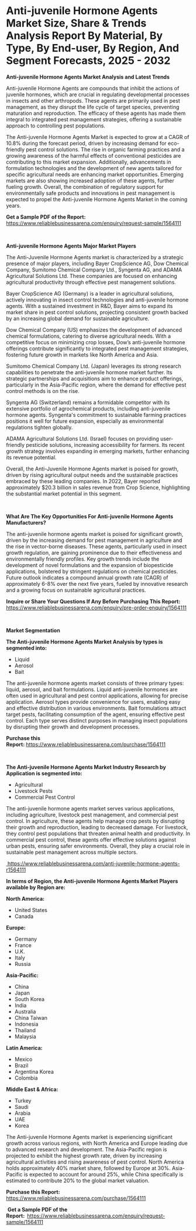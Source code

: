 <p><h1>Anti-juvenile Hormone Agents Market Size, Share & Trends Analysis Report By Material, By Type, By End-user, By Region, And Segment Forecasts, 2025 - 2032</h1></p><p><strong>Anti-juvenile Hormone Agents Market Analysis and Latest Trends</strong></p>
<p><p>Anti-juvenile Hormone Agents are compounds that inhibit the actions of juvenile hormones, which are crucial in regulating developmental processes in insects and other arthropods. These agents are primarily used in pest management, as they disrupt the life cycle of target species, preventing maturation and reproduction. The efficacy of these agents has made them integral to integrated pest management strategies, offering a sustainable approach to controlling pest populations.</p><p>The Anti-juvenile Hormone Agents Market is expected to grow at a CAGR of 10.8% during the forecast period, driven by increasing demand for eco-friendly pest control solutions. The rise in organic farming practices and a growing awareness of the harmful effects of conventional pesticides are contributing to this market expansion. Additionally, advancements in formulation technologies and the development of new agents tailored for specific agricultural needs are enhancing market opportunities. Emerging markets are also showing increased adoption of these agents, further fueling growth. Overall, the combination of regulatory support for environmentally safe products and innovations in pest management is expected to propel the Anti-juvenile Hormone Agents Market in the coming years.</p></p>
<p><strong>Get a Sample PDF of the Report:&nbsp;</strong> <a href="https://www.reliablebusinessarena.com/enquiry/request-sample/1564111?utm_campaign=1948&utm_medium=2&utm_source=Github&utm_content=ia&utm_term=19042025&utm_id=anti-juvenile-hormone-agents">https://www.reliablebusinessarena.com/enquiry/request-sample/1564111</a></p>
<p>&nbsp;</p>
<p><strong>Anti-juvenile Hormone Agents Major Market Players</strong></p>
<p><p>The Anti-Juvenile Hormone Agents market is characterized by a strategic presence of major players, including Bayer CropScience AG, Dow Chemical Company, Sumitomo Chemical Company Ltd., Syngenta AG, and ADAMA Agricultural Solutions Ltd. These companies are focused on enhancing agricultural productivity through effective pest management solutions.</p><p>Bayer CropScience AG (Germany) is a leader in agricultural solutions, actively innovating in insect control technologies and anti-juvenile hormone agents. With a sustained investment in R&D, Bayer aims to expand its market share in pest control solutions, projecting consistent growth backed by an increasing global demand for sustainable agriculture.</p><p>Dow Chemical Company (US) emphasizes the development of advanced chemical formulations, catering to diverse agricultural needs. With a competitive focus on minimizing crop losses, Dow’s anti-juvenile hormone offerings contribute significantly to integrated pest management strategies, fostering future growth in markets like North America and Asia.</p><p>Sumitomo Chemical Company Ltd. (Japan) leverages its strong research capabilities to penetrate the anti-juvenile hormone market further. Its strategic partnerships and acquisitions aim to enhance product offerings, particularly in the Asia-Pacific region, where the demand for effective pest control methods is on the rise.</p><p>Syngenta AG (Switzerland) remains a formidable competitor with its extensive portfolio of agrochemical products, including anti-juvenile hormone agents. Syngenta's commitment to sustainable farming practices positions it well for future expansion, especially as environmental regulations tighten globally.</p><p>ADAMA Agricultural Solutions Ltd. (Israel) focuses on providing user-friendly pesticide solutions, increasing accessibility for farmers. Its recent growth strategy involves expanding in emerging markets, further enhancing its revenue potential.</p><p>Overall, the Anti-Juvenile Hormone Agents market is poised for growth, driven by rising agricultural output needs and the sustainable practices embraced by these leading companies. In 2022, Bayer reported approximately $20.3 billion in sales revenue from Crop Science, highlighting the substantial market potential in this segment.</p></p>
<p>&nbsp;</p>
<p><strong>What Are The Key Opportunities For Anti-juvenile Hormone Agents Manufacturers?</strong></p>
<p><p>The anti-juvenile hormone agents market is poised for significant growth, driven by the increasing demand for pest management in agriculture and the rise in vector-borne diseases. These agents, particularly used in insect growth regulation, are gaining prominence due to their effectiveness and environmentally friendly profiles. Key growth trends include the development of novel formulations and the expansion of biopesticide applications, bolstered by stringent regulations on chemical pesticides. Future outlook indicates a compound annual growth rate (CAGR) of approximately 6-8% over the next five years, fueled by innovative research and a growing focus on sustainable agricultural practices.</p></p>
<p><strong>Inquire or Share Your Questions If Any Before Purchasing This Report:</strong> <a href="https://www.reliablebusinessarena.com/enquiry/pre-order-enquiry/1564111?utm_campaign=1948&utm_medium=2&utm_source=Github&utm_content=ia&utm_term=19042025&utm_id=anti-juvenile-hormone-agents">https://www.reliablebusinessarena.com/enquiry/pre-order-enquiry/1564111</a></p>
<p>&nbsp;</p>
<p><strong>Market Segmentation</strong></p>
<p><strong>The Anti-juvenile Hormone Agents Market Analysis by types is segmented into:</strong></p>
<p><ul><li>Liquid</li><li>Aerosol</li><li>Bait</li></ul></p>
<p><p>The anti-juvenile hormone agents market consists of three primary types: liquid, aerosol, and bait formulations. Liquid anti-juvenile hormones are often used in agricultural and pest control applications, allowing for precise application. Aerosol types provide convenience for users, enabling easy and effective distribution in various environments. Bait formulations attract target pests, facilitating consumption of the agent, ensuring effective pest control. Each type serves distinct purposes in managing insect populations by disrupting their growth and development processes.</p></p>
<p><strong>Purchase this Report:&nbsp;</strong><a href="https://www.reliablebusinessarena.com/purchase/1564111?utm_campaign=1948&utm_medium=2&utm_source=Github&utm_content=ia&utm_term=19042025&utm_id=anti-juvenile-hormone-agents">https://www.reliablebusinessarena.com/purchase/1564111</a></p>
<p>&nbsp;</p>
<p><strong>The Anti-juvenile Hormone Agents Market Industry Research by Application is segmented into:</strong></p>
<p><ul><li>Agricultural</li><li>Livestock Pests</li><li>Commercial Pest Control</li></ul></p>
<p><p>The anti-juvenile hormone agents market serves various applications, including agriculture, livestock pest management, and commercial pest control. In agriculture, these agents help manage crop pests by disrupting their growth and reproduction, leading to decreased damage. For livestock, they control pest populations that threaten animal health and productivity. In commercial pest control, these agents offer effective solutions against urban pests, ensuring safer environments. Overall, they play a crucial role in sustainable pest management across multiple sectors.</p></p>
<p><a href="https://www.reliablebusinessarena.com/anti-juvenile-hormone-agents-r1564111?utm_campaign=1948&utm_medium=2&utm_source=Github&utm_content=ia&utm_term=19042025&utm_id=anti-juvenile-hormone-agents">&nbsp;https://www.reliablebusinessarena.com/anti-juvenile-hormone-agents-r1564111</a></p>
<p><strong>In terms of Region, the Anti-juvenile Hormone Agents Market Players available by Region are:</strong></p>
<p>
    <p> <strong> North America: </strong>
        <ul>
            <li>United States</li>
            <li>Canada</li>
        </ul>
        </p> 
    <p> <strong> Europe: </strong>
        <ul>
            <li>Germany</li>
            <li>France</li>
            <li>U.K.</li>
            <li>Italy</li>
            <li>Russia</li>
        </ul>
        </p> 
    <p> <strong> Asia-Pacific: </strong>
        <ul>
            <li>China</li>
            <li>Japan</li>
            <li>South Korea</li>
            <li>India</li>
            <li>Australia</li>
            <li>China Taiwan</li>
            <li>Indonesia</li>
            <li>Thailand</li>
            <li>Malaysia</li>
        </ul>
        </p> 
    <p> <strong> Latin America: </strong>
        <ul>
            <li>Mexico</li>
            <li>Brazil</li>
            <li>Argentina Korea</li>
            <li>Colombia</li>
        </ul>
        </p> 
    <p> <strong> Middle East & Africa: </strong>
        <ul>
            <li>Turkey</li>
            <li>Saudi</li>
            <li>Arabia</li>
            <li>UAE</li>
            <li>Korea</li>
        </ul>
    </p>
    </p>
<p><p>The Anti-juvenile Hormone Agents market is experiencing significant growth across various regions, with North America and Europe leading due to advanced research and development. The Asia-Pacific region is projected to exhibit the highest growth rate, driven by increasing agricultural activities and rising awareness of pest control. North America holds approximately 40% market share, followed by Europe at 30%. Asia-Pacific is expected to account for around 25%, while China specifically is estimated to contribute 20% to the global market valuation.</p></p>
<p><strong>Purchase this Report: </strong><a href="https://www.reliablebusinessarena.com/purchase/1564111?utm_campaign=1948&utm_medium=2&utm_source=Github&utm_content=ia&utm_term=19042025&utm_id=anti-juvenile-hormone-agents">https://www.reliablebusinessarena.com/purchase/1564111</a></p>
<p>&nbsp;<strong>Get a Sample PDF of the Report:&nbsp;&nbsp;</strong><a href="https://www.reliablebusinessarena.com/enquiry/request-sample/1564111?utm_campaign=1948&utm_medium=2&utm_source=Github&utm_content=ia&utm_term=19042025&utm_id=anti-juvenile-hormone-agents">https://www.reliablebusinessarena.com/enquiry/request-sample/1564111</a></p>
<p><strong></strong></p>
<p><p></p><p></p><p></p></p>